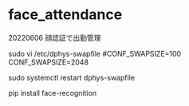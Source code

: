 # face_attendance
20220606 顔認証で出勤管理

sudo vi /etc/dphys-swapfile
#CONF_SWAPSIZE=100
CONF_SWAPSIZE=2048

sudo systemctl restart dphys-swapfile

pip install face-recognition

